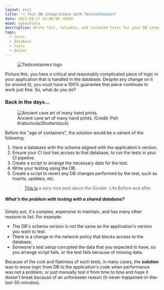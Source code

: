 ```yaml
---
layout: post
title: "🔥 Test DB integrations with Testcontainers"
date: 2023-04-17 14:00:00 +0100
mood: speechless
description: Write fast, reliable, and isolated tests for your DB integrations with Testcontainers.
tags:
  - tests
  - database
  - tools
  - docker
---
```


<figure class="aligncenter">
  <img src="https://golang.testcontainers.org/logo.png" alt="Testcontainers logo" />
</figure>

Picture this, you have a critical and reasonably complicated piece of logic in your application that is handled in the database. Despite any change on it (or around it), you must have a 100% guarantee that piece continues to work just fine. So, what do you do?

<!--more-->

### Back in the days...

<figure class="aligncenter">
  <img src="{{ "images/caveofhands.jpeg" | absolute_url }}" alt="Ancient cave art of many hand prints." />
  <figcaption> Ancient cave art of many hand prints. (Credit: Petr Kratochvila/Shutterstock)</figcaption>
</figure>

Before the "age of containers", the solution would be a variant of the following:

1. Have a database with the schema aligned with the application's version.
2. Ensure your CI tool has access to that database, to run the tests in your CI pipeline.
3. Create a script to arrange the necessary data for the test.
4. Write your testing using the DB.
5. Create a script to revert any DB changes performed by the test, such as inserts, updates, etc.
   > [This is](https://avatao.com/blog-life-before-docker-and-beyond/) a very nice post about the Docker: Life Before and after.

##### What's the problem with testing with a shared database?

Simply put, it's complex, expensive to maintain, and has many other reasons to fail. For example:

- The DB's schema version is not the same as the application's version you want to test.
- There is a change in the network policy that blocks access to the database.
- Someone's test setup corrupted the data that you expected to have, so you arrange script fails, or the test fails because of missing data.

Because of the cost and flakiness of such tests, in many cases, the **_solution_** was to move logic from DB to the application's code when performance was not a problem, or just manually test it from time to time and hope it doesn't break because of an unforeseen reason (it-never-happened-in-the-last-30-minutes).
